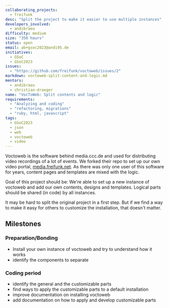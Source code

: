 ```yaml
---
collaborating_projects:
  - freifunk
desc: "Split the project to make it easier to use multiple instances"
developers_involved:
  - andibraeu
difficulty: medium
size: "350 hours"
status: open
email: ab+gsoc2023@andi95.de
initiatives:
  - GSoC
  - GSoC2023
issues:
  - "https://github.com/freifunk/voctoweb/issues/2"
markdown: voctoweb-split-content-and-logic.md
mentors:
  - andibraeu
  - christian-draeger
name: "VocToWeb: Split contents and logic"
requirements:
  - "Analyzing and coding"
  - "refactoring, migrations"
  - "ruby, html, javascript"
tags:
  - GSoC2023
  - json
  - web
  - voctoweb
  - video
---
```


Voctoweb is the software behind media.ccc.de and used for distributing video recordings of a lot of events. We forked their repo to set up our own video portal, [media.freifunk.net](https://media.freifunk.net). As there was only one user of this software for years, content pages and templates are mixed with the logic.

Goal of this project should be: We're able to set up a new instance of voctoweb and add our own contents, designs and templates. Logical parts should be shared (in code) by all instances.

It may be hard to split the original project in a first step. But if we find a way to make it easy for others to customize the installation, that doesn't matter.

## Milestones

### Preparation/Bonding

* Install your own instance of voctoweb and try to understand how it works
* identify the components to separate

### Coding period

* identify the general and the customizable parts
* find ways to apply the customizable parts to a default installation
* improve documentation on installing voctoweb
* add documentation on how to apply and develop customizable parts
